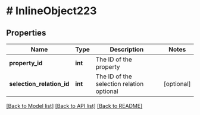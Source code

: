 # # InlineObject223

## Properties

Name | Type | Description | Notes
------------ | ------------- | ------------- | -------------
**property_id** | **int** | The ID of the property | 
**selection_relation_id** | **int** | The ID of the selection relation optional | [optional] 

[[Back to Model list]](../../README.md#documentation-for-models) [[Back to API list]](../../README.md#documentation-for-api-endpoints) [[Back to README]](../../README.md)


